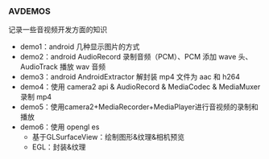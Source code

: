 ### AVDEMOS

记录一些音视频开发方面的知识

* demo1：android 几种显示图片的方式
* demo2：android AudioRecord 录制音频（PCM）、PCM 添加 wave 头、AudioTrack 播放 wav 音频
* demo3：android AndroidExtractor 解封装 mp4 文件为 aac 和 h264
* demo4：使用 camera2 api & AudioRecord & MediaCodec & MediaMuxer 录制 mp4
* demo5：使用camera2+MediaRecorder+MediaPlayer进行音视频的录制和播放
* demo6：使用 opengl es
    * 基于GLSurfaceView：绘制图形&纹理&相机预览
    * EGL：封装&纹理
